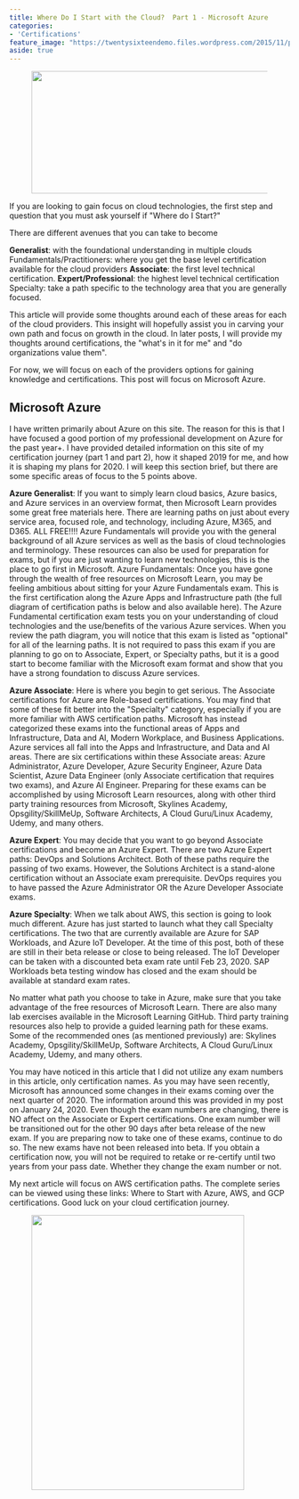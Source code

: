 ```yaml
---
title: Where Do I Start with the Cloud?  Part 1 - Microsoft Azure
categories:
- 'Certifications'
feature_image: "https://twentysixteendemo.files.wordpress.com/2015/11/post.png"
aside: true
---
```


<div class="wp-block-image"><figure class="aligncenter size-large is-resized"><img src="https://captainhyperscaler.files.wordpress.com/2019/10/clouds-e1580309278738.png?w=631" alt="" class="wp-image-119" width="464" height="220"/></figure></div>

If you are looking to gain focus on cloud technologies, the first step and question that you must ask yourself if "Where do I Start?" 

There are different avenues that you can take to become 

**Generalist**: with the foundational understanding in multiple clouds
Fundamentals/Practitioners: where you get the base level certification available for the cloud providers
**Associate**: the first level technical certification.
**Expert/Professional**: the highest level technical certification
Specialty: take a path specific to the technology area that you are generally focused.

This article will provide some thoughts around each of these areas for each of the cloud providers.  This insight will hopefully assist you in carving your own path and focus on growth in the cloud.  In later posts, I will provide my thoughts around certifications, the "what's in it for me" and "do organizations value them".

For now, we will focus on each of the providers options for gaining knowledge and certifications.  This post will focus on Microsoft Azure.

## Microsoft Azure
I have written primarily about Azure on this site.  The reason for this is that I have focused a good portion of my professional development on Azure for the past year+.  I have provided detailed information on this site of my certification journey (part 1 and part 2), how it shaped 2019 for me, and how it is shaping my plans for 2020.  I will keep this section brief, but there are some specific areas of focus to the 5 points above.

**Azure Generalist**:  If you want to simply learn cloud basics, Azure basics, and Azure services in an overview format, then Microsoft Learn provides some great free materials here.   There are learning paths on just about every service area, focused role, and technology, including Azure, M365, and D365.  ALL FREE!!!!  Azure Fundamentals will provide you with the general background of all Azure services as well as the basis of cloud technologies and terminology.  These resources can also be used for preparation for exams, but if you are just wanting to learn new technologies, this is the place to go first in Microsoft.
Azure Fundamentals: Once you have gone through the wealth of free resources on Microsoft Learn, you may be feeling ambitious about sitting for your Azure Fundamentals exam.  This is the first certification along the Azure Apps and Infrastructure path (the full diagram of certification paths is below and also available here).  The Azure Fundamental certification exam tests you on your understanding of cloud technologies and the use/benefits of the various Azure services.  When you review the path diagram, you will notice that this exam is listed as "optional" for all of the learning paths.  It is not required to pass this exam if you are planning to go on to Associate, Expert, or Specialty paths, but it is a good start to become familiar with the Microsoft exam format and show that you have a strong foundation to discuss Azure services.

**Azure Associate**:  Here is where you begin to get serious.  The Associate certifications for Azure are Role-based certifications.  You may find that some of these fit better into the "Specialty" category, especially if you are more familiar with AWS certification paths.  Microsoft has instead categorized these exams into the functional areas of Apps and Infrastructure, Data and AI, Modern Workplace, and Business Applications.  Azure services all fall into the Apps and Infrastructure, and Data and AI areas.  There are six certifications within these Associate areas: Azure Administrator, Azure Developer, Azure Security Engineer, Azure Data Scientist, Azure Data Engineer (only Associate certification that requires two exams), and Azure AI Engineer.  Preparing for these exams can be accomplished by using Microsoft Learn resources, along with other third party training resources from Microsoft, Skylines Academy, Opsgility/SkillMeUp, Software Architects, A Cloud Guru/Linux Academy, Udemy, and many others.

**Azure Expert**: You may decide that you want to go beyond Associate certifications and become an Azure Expert.  There are two Azure Expert paths: DevOps and Solutions Architect.  Both of these paths require the passing of two exams.  However, the Solutions Architect is a stand-alone certification without an Associate exam prerequisite.  DevOps requires you to have passed the Azure Administrator OR the Azure Developer Associate exams.

**Azure Specialty**: When we talk about AWS, this section is going to look much different.  Azure has just started to launch what they call Specialty certifications.  The two that are currently available are Azure for SAP Workloads, and Azure IoT Developer.  At the time of this post, both of these are still in their beta release or close to being released.  The IoT Developer can be taken with a discounted beta exam rate until Feb 23, 2020.  SAP Workloads beta testing window has closed and the exam should be available at standard exam rates.  

No matter what path you choose to take in Azure, make sure that you take advantage of the free resources of Microsoft Learn.  There are also many lab exercises available in the Microsoft Learning GitHub.  Third party training resources also help to provide a guided learning path for these exams.  Some of the recommended ones (as mentioned previously) are: Skylines Academy, Opsgility/SkillMeUp, Software Architects, A Cloud Guru/Linux Academy, Udemy, and many others.

You may have noticed in this article that I did not utilize any exam numbers in this article, only certification names.  As you may have seen recently, Microsoft has announced some changes in their exams coming over the next quarter of 2020.  The information around this was provided in my post on January 24, 2020.  Even though the exam numbers are changing, there is NO affect on the Associate or Expert certifications.  One exam number will be transitioned out for the other 90 days after beta release of the new exam.  If you are preparing now to take one of these exams, continue to do so.  The new exams have not been released into beta.  If you obtain a certification now, you will not be required to retake or re-certify until two years from your pass date.  Whether they change the exam number or not.

My next article will focus on AWS certification paths.  The complete series can be viewed using these links: Where to Start with Azure, AWS, and GCP certifications.  Good luck on your cloud certification journey.


<figure class="wp-block-image size-large is-resized"><a href="https://query.prod.cms.rt.microsoft.com/cms/api/am/binary/RE2PjDI" target="_blank"><img src="https://captainhyperscaler.files.wordpress.com/2020/01/2020certificationmaps.png?w=791" alt="" class="wp-image-279" width="382" height="494"/></a></figure>
